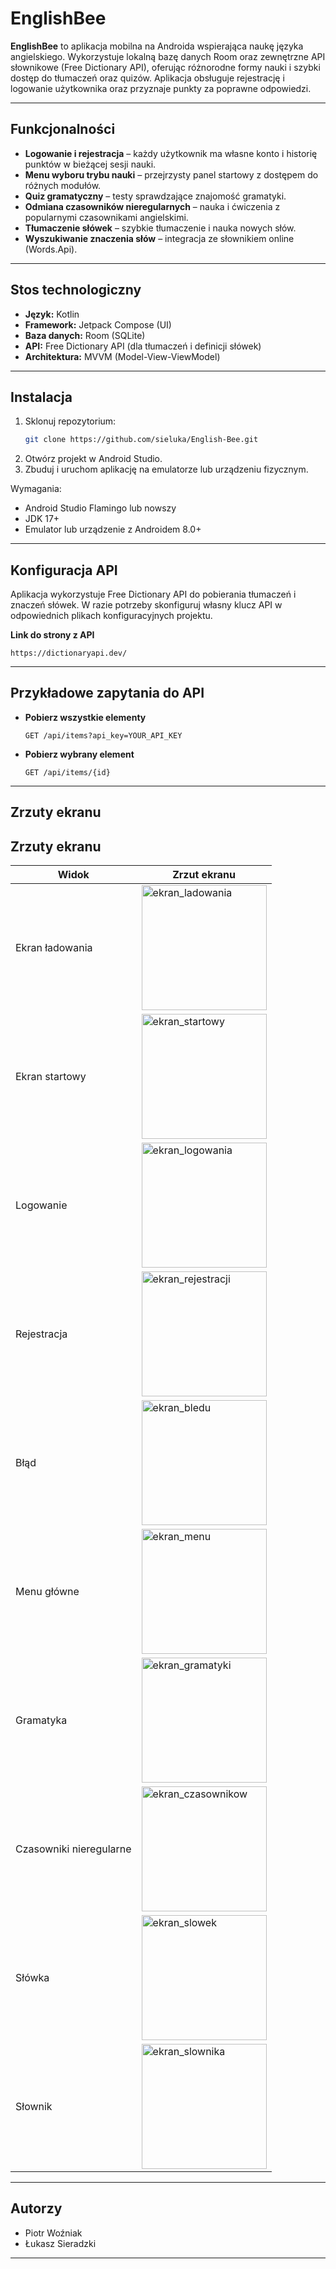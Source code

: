 # EnglishBee

**EnglishBee** to aplikacja mobilna na Androida wspierająca naukę języka angielskiego. Wykorzystuje lokalną bazę danych Room oraz zewnętrzne API słownikowe (Free Dictionary API), oferując różnorodne formy nauki i szybki dostęp do tłumaczeń oraz quizów. Aplikacja obsługuje rejestrację i logowanie użytkownika oraz przyznaje punkty za poprawne odpowiedzi.

---

## Funkcjonalności

- **Logowanie i rejestracja** – każdy użytkownik ma własne konto i historię punktów w bieżącej sesji nauki.
- **Menu wyboru trybu nauki** – przejrzysty panel startowy z dostępem do różnych modułów.
- **Quiz gramatyczny** – testy sprawdzające znajomość gramatyki.
- **Odmiana czasowników nieregularnych** – nauka i ćwiczenia z popularnymi czasownikami angielskimi.
- **Tłumaczenie słówek** – szybkie tłumaczenie i nauka nowych słów.
- **Wyszukiwanie znaczenia słów** – integracja ze słownikiem online (Words.Api).

---

## Stos technologiczny

- **Język:** Kotlin
- **Framework:** Jetpack Compose (UI)
- **Baza danych:** Room (SQLite)
- **API:** Free Dictionary API (dla tłumaczeń i definicji słówek)
- **Architektura:** MVVM (Model-View-ViewModel)

---

## Instalacja

1. Sklonuj repozytorium:
   ```bash
   git clone https://github.com/sieluka/English-Bee.git
   ```
2. Otwórz projekt w Android Studio.
3. Zbuduj i uruchom aplikację na emulatorze lub urządzeniu fizycznym.

Wymagania:
- Android Studio Flamingo lub nowszy
- JDK 17+
- Emulator lub urządzenie z Androidem 8.0+

---

## Konfiguracja API

Aplikacja wykorzystuje Free Dictionary API do pobierania tłumaczeń i znaczeń słówek. W razie potrzeby skonfiguruj własny klucz API w odpowiednich plikach konfiguracyjnych projektu.

**Link do strony z API**
```
https://dictionaryapi.dev/
```

---

## Przykładowe zapytania do API

- **Pobierz wszystkie elementy**
  ```http
  GET /api/items?api_key=YOUR_API_KEY
  ```

- **Pobierz wybrany element**
  ```http
  GET /api/items/{id}
  ```
---

## Zrzuty ekranu

<h2>Zrzuty ekranu</h2>
<table>
  <thead>
    <tr>
      <th>Widok</th>
      <th>Zrzut ekranu</th>
    </tr>
  </thead>
  <tbody>
    <tr>
      <td>Ekran ładowania</td>
      <td><img src="https://github.com/user-attachments/assets/25d20f21-c39f-4752-b2e3-3de2303f0700" alt="ekran_ladowania" width="200"></td>
    </tr>
    <tr>
      <td>Ekran startowy</td>
      <td><img src="https://github.com/user-attachments/assets/cc487d8f-266a-482b-b3a6-e91f51176d6c" alt="ekran_startowy" width="200"></td>
    </tr>
    <tr>
      <td>Logowanie</td>
      <td><img src="https://github.com/user-attachments/assets/816dea0f-4f2b-4c5b-b867-c696522ead10" alt="ekran_logowania" width="200"></td>
    </tr>
    <tr>
      <td>Rejestracja</td>
      <td><img src="https://github.com/user-attachments/assets/2f6bbb67-0c91-436a-a7e5-172588d4e059" alt="ekran_rejestracji" width="200"></td>
    </tr>
    <tr>
      <td>Błąd</td>
      <td><img src="https://github.com/user-attachments/assets/1be4551e-24f3-481a-b8be-835b08ace0ce" alt="ekran_bledu" width="200"></td>
    </tr>
    <tr>
      <td>Menu główne</td>
      <td><img src="https://github.com/user-attachments/assets/4c63aa91-16c9-46bf-b703-f6ab85e73796" alt="ekran_menu" width="200"></td>
    </tr>
    <tr>
      <td>Gramatyka</td>
      <td><img src="https://github.com/user-attachments/assets/2c0cd9b6-4044-41ba-b723-f53b9ac030d2" alt="ekran_gramatyki" width="200"></td>
    </tr>
    <tr>
      <td>Czasowniki nieregularne</td>
      <td><img src="https://github.com/user-attachments/assets/7785af33-e83a-4886-9807-bf96b5456efb" alt="ekran_czasownikow" width="200"></td>
    </tr>
    <tr>
      <td>Słówka</td>
      <td><img src="https://github.com/user-attachments/assets/eba2372f-1042-4dae-a0a9-254b0f0fd964" alt="ekran_slowek" width="200"></td>
    </tr>
    <tr>
      <td>Słownik</td>
      <td><img src="https://github.com/user-attachments/assets/d43e30ba-4b6b-45d4-8e1b-3889c840838f" alt="ekran_slownika" width="200"></td>
    </tr>
  </tbody>
</table>

---

## Autorzy

- Piotr Woźniak
- Łukasz Sieradzki

---
